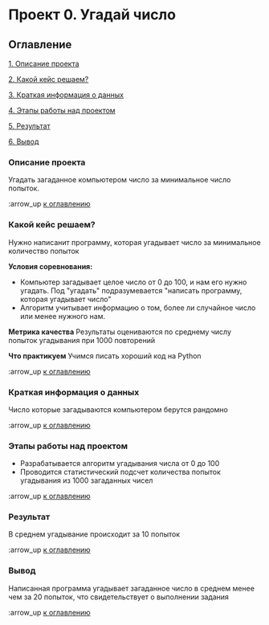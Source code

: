 # Проект 0. Угадай число

## Оглавление
[1. Описание проекта](https://github.com/Shvedov58/Homework/blob/master/prodject_0/README.md#Описание-проекта)

[2. Какой кейс решаем?](https://github.com/Shvedov58/Homework/blob/master/prodject_0/README.md#Какой-кейс-решаем)

[3. Краткая информация о данных](https://github.com/Shvedov58/Homework/blob/master/prodject_0/README.md#Краткая-информация-о-данных)

[4. Этапы работы над проектом](https://github.com/Shvedov58/Homework/blob/master/prodject_0/README.md#Этапы-работы-над-проектом)

[5. Результат](https://github.com/Shvedov58/Homework/blob/master/prodject_0/README.md#Результат)

[6. Вывод](https://github.com/Shvedov58/Homework/blob/master/prodject_0/README.md#Вывод)

### Описание проекта
Угадать загаданное компьютером число за минимальное число попыток.

:arrow_up [к оглавлению](https://github.com/Shvedov58/Homework/blob/master/prodject_0/README.md#Оглавление)

### Какой кейс решаем?
Нужно написанит программу, которая угадывает число за минимальное количество попыток

**Условия соревнования:**
- Компьютер загадывает целое число от 0 до 100, и нам его нужно угадать. Под "угадать" подразумевается "написать программу, которая угадывает число"
- Алгоритм учитывает информацию о том, более ли случайное число или менее нужного нам.

**Метрика качества**
Результаты оцениваются по среднему числу попыток угадывания при 1000 повторений

**Что практикуем**
Учимся писать хороший код на Python

:arrow_up [к оглавлению](https://github.com/Shvedov58/Homework/blob/master/prodject_0/README.md#Оглавление)

### Краткая информация о данных
Число которые загадываются компьютером берутся рандомно

:arrow_up [к оглавлению](https://github.com/Shvedov58/Homework/blob/master/prodject_0/README.md#Оглавление)

### Этапы работы над проектом
- Разрабатывается алгоритм угадывания числа от 0 до 100
- Проводится статистический подсчет количества попыток угадывания из 1000 загаданных чисел

:arrow_up [к оглавлению](https://github.com/Shvedov58/Homework/blob/master/prodject_0/README.md#Оглавление)

### Результат
В среднем угадывание происходит за 10 попыток 

:arrow_up [к оглавлению](https://github.com/Shvedov58/Homework/blob/master/prodject_0/README.md#Оглавление)

### Вывод
Написанная программа угадывает загаданное число в среднем менее чем за 20 попыток, что свидетельствует о выполнении задания

:arrow_up [к оглавлению](https://github.com/Shvedov58/Homework/blob/master/prodject_0/README.md#Оглавление)